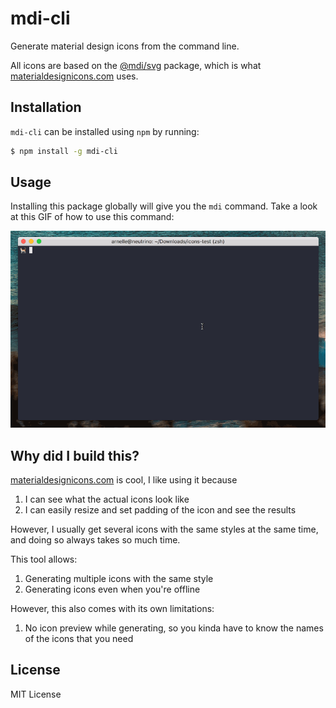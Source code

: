 # mdi-cli

Generate material design icons from the command line.

All icons are based on the [@mdi/svg][1] package, which is what [materialdesignicons.com][2] uses.

## Installation

`mdi-cli` can be installed using `npm` by running:

```bash
$ npm install -g mdi-cli
```


## Usage

Installing this package globally will give you the `mdi` command. Take a look at this GIF of how to use this command:

![Usage Example](example.gif)


## Why did I build this?

[materialdesignicons.com][2] is cool, I like using it because

1. I can see what the actual icons look like
2. I can easily resize and set padding of the icon and see the results

However, I usually get several icons with the same styles at the same time, and doing so always takes so much time.

This tool allows:

1. Generating multiple icons with the same style
2. Generating icons even when you're offline

However, this also comes with its own limitations:

1. No icon preview while generating, so you kinda have to know the names of the icons that you need


## License

MIT License


[1]: https://github.com/Templarian/MaterialDesign-SVG
[2]: https://materialdesignicons.com/
